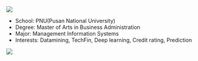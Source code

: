 <img src="https://capsule-render.vercel.app/api?type=Waving&color=auto&height=200&section=header&text=Profile&fontSize=90" />

- School: PNU(Pusan National University)
- Degree: Master of Arts in Business Administration
- Major: Management Information Systems
- Interests: Datamining, TechFin, Deep learning, Credit rating, Prediction

<a href="https://www.python.org/" target="_blank"><img src="https://img.shields.io/badge/#3776AB-#008000?style=flat&logo=appveyor&logoColor=#FFFFFF"/></a>
